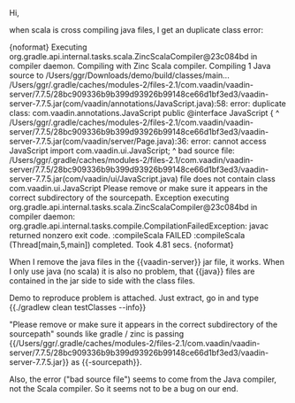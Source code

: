 Hi,

when scala is cross compiling java files, I get an duplicate class error:

{noformat}
Executing org.gradle.api.internal.tasks.scala.ZincScalaCompiler@23c084bd in compiler daemon.
Compiling with Zinc Scala compiler.
Compiling 1 Java source to /Users/ggr/Downloads/demo/build/classes/main...
/Users/ggr/.gradle/caches/modules-2/files-2.1/com.vaadin/vaadin-server/7.7.5/28bc909336b9b399d93926b99148ce66d1bf3ed3/vaadin-server-7.7.5.jar(com/vaadin/annotations/JavaScript.java):58: error: duplicate class: com.vaadin.annotations.JavaScript
public @interface JavaScript {
        ^
/Users/ggr/.gradle/caches/modules-2/files-2.1/com.vaadin/vaadin-server/7.7.5/28bc909336b9b399d93926b99148ce66d1bf3ed3/vaadin-server-7.7.5.jar(com/vaadin/server/Page.java):36: error: cannot access JavaScript
import com.vaadin.ui.JavaScript;
                    ^
  bad source file: /Users/ggr/.gradle/caches/modules-2/files-2.1/com.vaadin/vaadin-server/7.7.5/28bc909336b9b399d93926b99148ce66d1bf3ed3/vaadin-server-7.7.5.jar(com/vaadin/ui/JavaScript.java)
    file does not contain class com.vaadin.ui.JavaScript
    Please remove or make sure it appears in the correct subdirectory of the sourcepath.
Exception executing org.gradle.api.internal.tasks.scala.ZincScalaCompiler@23c084bd in compiler daemon: org.gradle.api.internal.tasks.compile.CompilationFailedException: javac returned nonzero exit code.
:compileScala FAILED
:compileScala (Thread[main,5,main]) completed. Took 4.81 secs.
{noformat}

When I remove the java files in the {{vaadin-server}} jar file, it works. When I only use java (no scala) it is also no problem, that {{java}} files are contained in the jar side to side with the class files.

Demo to reproduce problem is attached. Just extract, go in and type {{./gradlew clean testClasses --info}}


"Please remove or make sure it appears in the correct subdirectory of the sourcepath" sounds like gradle / zinc is passing {{/Users/ggr/.gradle/caches/modules-2/files-2.1/com.vaadin/vaadin-server/7.7.5/28bc909336b9b399d93926b99148ce66d1bf3ed3/vaadin-server-7.7.5.jar}} as {{-sourcepath}}.

Also, the error ("bad source file") seems to come from the Java compiler, not the Scala compiler. So it seems not to be a bug on our end.
